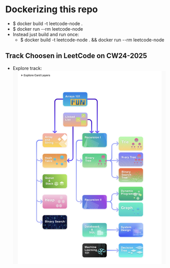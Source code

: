 # Dockerizing this repo

- \$ docker build -t leetcode-node .
- \$ docker run --rm leetcode-node
- Instead just build and run once:
  - \$ docker build -t leetcode-node . && docker run --rm leetcode-node

## Track Choosen in LeetCode on CW24-2025

- Explore track: ![Explore](explore-track.png)
